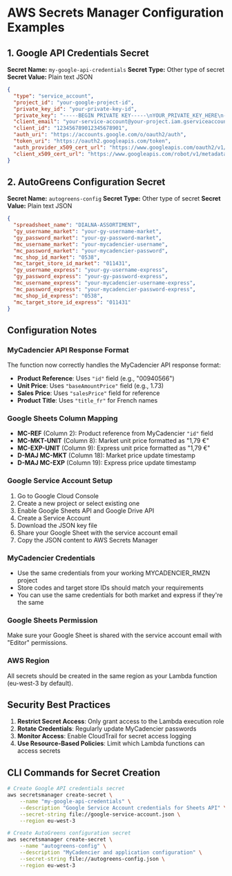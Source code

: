 # AWS Secrets Manager Configuration Examples

## 1. Google API Credentials Secret

**Secret Name:** `my-google-api-credentials`
**Secret Type:** Other type of secret
**Secret Value:** Plain text JSON

```json
{
  "type": "service_account",
  "project_id": "your-google-project-id",
  "private_key_id": "your-private-key-id",
  "private_key": "-----BEGIN PRIVATE KEY-----\nYOUR_PRIVATE_KEY_HERE\n-----END PRIVATE KEY-----\n",
  "client_email": "your-service-account@your-project.iam.gserviceaccount.com",
  "client_id": "123456789012345678901",
  "auth_uri": "https://accounts.google.com/o/oauth2/auth",
  "token_uri": "https://oauth2.googleapis.com/token",
  "auth_provider_x509_cert_url": "https://www.googleapis.com/oauth2/v1/certs",
  "client_x509_cert_url": "https://www.googleapis.com/robot/v1/metadata/x509/your-service-account%40your-project.iam.gserviceaccount.com"
}
```

## 2. AutoGreens Configuration Secret

**Secret Name:** `autogreens-config`
**Secret Type:** Other type of secret
**Secret Value:** Plain text JSON

```json
{
  "spreadsheet_name": "DIALNA-ASSORTIMENT",
  "gy_username_market": "your-gy-username-market",
  "gy_password_market": "your-gy-password-market",
  "mc_username_market": "your-mycadencier-username",
  "mc_password_market": "your-mycadencier-password",
  "mc_shop_id_market": "0538",
  "mc_target_store_id_market": "011431",
  "gy_username_express": "your-gy-username-express",
  "gy_password_express": "your-gy-password-express",
  "mc_username_express": "your-mycadencier-username-express",
  "mc_password_express": "your-mycadencier-password-express",
  "mc_shop_id_express": "0538",
  "mc_target_store_id_express": "011431"
}
```

## Configuration Notes

### MyCadencier API Response Format

The function now correctly handles the MyCadencier API response format:

- **Product Reference**: Uses `"id"` field (e.g., "00940566")
- **Unit Price**: Uses `"baseAmountPrice"` field (e.g., 1.73)
- **Sales Price**: Uses `"salesPrice"` field for reference
- **Product Title**: Uses `"title_fr"` for French names

### Google Sheets Column Mapping

- **MC-REF** (Column 2): Product reference from MyCadencier `"id"` field
- **MC-MKT-UNIT** (Column 8): Market unit price formatted as "1,79 €"
- **MC-EXP-UNIT** (Column 9): Express unit price formatted as "1,79 €"
- **D-MAJ MC-MKT** (Column 18): Market price update timestamp
- **D-MAJ MC-EXP** (Column 19): Express price update timestamp

### Google Service Account Setup

1. Go to Google Cloud Console
2. Create a new project or select existing one
3. Enable Google Sheets API and Google Drive API
4. Create a Service Account
5. Download the JSON key file
6. Share your Google Sheet with the service account email
7. Copy the JSON content to AWS Secrets Manager

### MyCadencier Credentials

- Use the same credentials from your working MYCADENCIER_RMZN project
- Store codes and target store IDs should match your requirements
- You can use the same credentials for both market and express if they're the same

### Google Sheets Permission

Make sure your Google Sheet is shared with the service account email with "Editor" permissions.

### AWS Region

All secrets should be created in the same region as your Lambda function (eu-west-3 by default).

## Security Best Practices

1. **Restrict Secret Access**: Only grant access to the Lambda execution role
2. **Rotate Credentials**: Regularly update MyCadencier passwords
3. **Monitor Access**: Enable CloudTrail for secret access logging
4. **Use Resource-Based Policies**: Limit which Lambda functions can access secrets

## CLI Commands for Secret Creation

```bash
# Create Google API credentials secret
aws secretsmanager create-secret \
    --name "my-google-api-credentials" \
    --description "Google Service Account credentials for Sheets API" \
    --secret-string file://google-service-account.json \
    --region eu-west-3

# Create AutoGreens configuration secret
aws secretsmanager create-secret \
    --name "autogreens-config" \
    --description "MyCadencier and application configuration" \
    --secret-string file://autogreens-config.json \
    --region eu-west-3
```
